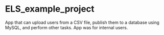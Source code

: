# ELS_example_project
App that can upload users from a CSV file, publish them to a database using MySQL, and perform other tasks. App was for internal users.
